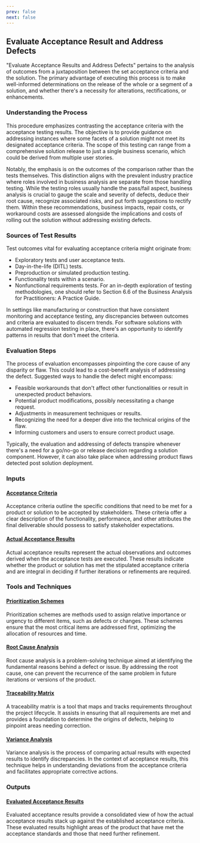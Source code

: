 ```yaml
---
prev: false
next: false
---
```


## Evaluate Acceptance Result and Address Defects

"Evaluate Acceptance Results and Address Defects" pertains to the analysis of outcomes from a juxtaposition between the set acceptance criteria and the solution. The primary advantage of executing this process is to make well-informed determinations on the release of the whole or a segment of a solution, and whether there's a necessity for alterations, rectifications, or enhancements.

### Understanding the Process

This procedure emphasizes contrasting the acceptance criteria with the acceptance testing results. The objective is to provide guidance on addressing instances where some facets of a solution might not meet its designated acceptance criteria. The scope of this testing can range from a comprehensive solution release to just a single business scenario, which could be derived from multiple user stories.

Notably, the emphasis is on the outcomes of the comparison rather than the tests themselves. This distinction aligns with the prevalent industry practice where roles involved in business analysis are separate from those handling testing. While the testing roles usually handle the pass/fail aspect, business analysis is crucial to gauge the scale and severity of defects, deduce their root cause, recognize associated risks, and put forth suggestions to rectify them. Within these recommendations, business impacts, repair costs, or workaround costs are assessed alongside the implications and costs of rolling out the solution without addressing existing defects.

### Sources of Test Results

Test outcomes vital for evaluating acceptance criteria might originate from:

- Exploratory tests and user acceptance tests.
- Day-in-the-life (DITL) tests.
- Preproduction or simulated production testing.
- Functionality tests within a scenario.
- Nonfunctional requirements tests.
  For an in-depth exploration of testing methodologies, one should refer to Section 6.6 of the Business Analysis for Practitioners: A Practice Guide.

In settings like manufacturing or construction that have consistent monitoring and acceptance testing, any discrepancies between outcomes and criteria are evaluated to discern trends. For software solutions with automated regression testing in place, there's an opportunity to identify patterns in results that don't meet the criteria.

### Evaluation Steps

The process of evaluation encompasses pinpointing the core cause of any disparity or flaw. This could lead to a cost-benefit analysis of addressing the defect. Suggested ways to handle the defect might encompass:

- Feasible workarounds that don't affect other functionalities or result in unexpected product behaviors.
- Potential product modifications, possibly necessitating a change request.
- Adjustments in measurement techniques or results.
- Recognizing the need for a deeper dive into the technical origins of the flaw.
- Informing customers and users to ensure correct product usage.

Typically, the evaluation and addressing of defects transpire whenever there's a need for a go/no-go or release decision regarding a solution component. However, it can also take place when addressing product flaws detected post solution deployment.

### Inputs

#### [Acceptance Criteria](/content/gist/business-analysis/inputs-outputs/assessment-of-business-value.md)

Acceptance criteria outline the specific conditions that need to be met for a product or solution to be accepted by stakeholders. These criteria offer a clear description of the functionality, performance, and other attributes the final deliverable should possess to satisfy stakeholder expectations.

#### [Actual Acceptance Results](/content/gist/business-analysis/inputs-outputs/elicitation-results-unconfirmed-confirmed.md)

Actual acceptance results represent the actual observations and outcomes derived when the acceptance tests are executed. These results indicate whether the product or solution has met the stipulated acceptance criteria and are integral in deciding if further iterations or refinements are required.

### Tools and Techniques

#### [Prioritization Schemes](/content/gist/business-analysis/tools-techniques/benchmarking.md)

Prioritization schemes are methods used to assign relative importance or urgency to different items, such as defects or changes. These schemes ensure that the most critical items are addressed first, optimizing the allocation of resources and time.

#### [Root Cause Analysis](/content/gist/business-analysis/tools-techniques/benchmarking.md)

Root cause analysis is a problem-solving technique aimed at identifying the fundamental reasons behind a defect or issue. By addressing the root cause, one can prevent the recurrence of the same problem in future iterations or versions of the product.

#### [Traceability Matrix](/content/gist/business-analysis/tools-techniques/benchmarking.md)

A traceability matrix is a tool that maps and tracks requirements throughout the project lifecycle. It assists in ensuring that all requirements are met and provides a foundation to determine the origins of defects, helping to pinpoint areas needing correction.

#### [Variance Analysis](/content/gist/business-analysis/tools-techniques/benchmarking.md)

Variance analysis is the process of comparing actual results with expected results to identify discrepancies. In the context of acceptance results, this technique helps in understanding deviations from the acceptance criteria and facilitates appropriate corrective actions.

### Outputs

#### [Evaluated Acceptance Results](/content/gist/business-analysis/inputs-outputs/assessment-of-business-value.md)

Evaluated acceptance results provide a consolidated view of how the actual acceptance results stack up against the established acceptance criteria. These evaluated results highlight areas of the product that have met the acceptance standards and those that need further refinement.
